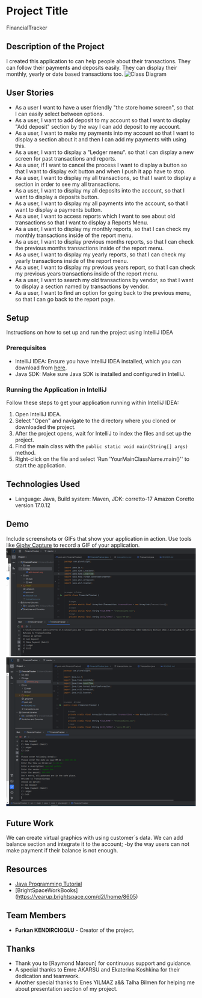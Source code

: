 # Project Title
FinancialTracker

## Description of the Project

I created this application to can help people about their transactions.
They can follow their payments and deposits easily.
They can display their monthly, yearly or date based transactions too.
![Class Diagram](path/to/your/class_diagram.png)

## User Stories
- As a user I want to have a user friendly "the store home screen", so that I can easily select between options.
- As a user, I want to add deposit to my account so that I want to display "Add deposit" section by the way I can add deposit to my account.
- As a user, I want to make my payments into my account so that I want to display a section about it and then I can add my payments with using this.
- As a user, I want to display a "Ledger menu". so that I can display a new screen for past transactions and reports.
- As a user, if I want to cancel the process I want to display a button so that I want to display exit button and when I push it app have to stop.
- As a user, I want to display my all transactions, so that I want to display a section in order to see my all transactions.
- As a user, I want to display my all deposits into the account, so that I want to display a deposits button.
- As a user, I want to display my all payments into the account, so that I want to display a payments button.
- As a user, I want to access reports which I want to see about old transactions so that I want to display a Reports Menu.
- As a user, I want to display my monthly reports, so that I can check my monthly transactions inside of the report menu.
- As a user, I want to display previous months reports, so that I can check the previous months transactions inside of the report menu.
- As a user, I want to display my yearly reports, so that I can check my yearly transactions inside of the report menu.
- As a user, I want to display my previous years report, so that I can check my previous years transactions inside of the report menu.
- As a user, I want to search my old transactions by vendor, so that I want to display a section named by transactions by vendor.
- As a user, I want to find an option for going back to the previous menu, so that I can go back to the report page.



## Setup
Instructions on how to set up and run the project using IntelliJ IDEA
### Prerequisites

- IntelliJ IDEA: Ensure you have IntelliJ IDEA installed, which you can download from [here](https://www.jetbrains.com/idea/download/).
- Java SDK: Make sure Java SDK is installed and configured in IntelliJ.

### Running the Application in IntelliJ

Follow these steps to get your application running within IntelliJ IDEA:

1. Open IntelliJ IDEA.
2. Select "Open" and navigate to the directory where you cloned or downloaded the project.
3. After the project opens, wait for IntelliJ to index the files and set up the project.
4. Find the main class with the `public static void main(String[] args)` method.
5. Right-click on the file and select 'Run 'YourMainClassName.main()'' to start the application.

## Technologies Used

- Language: Java, Build system: Maven, JDK: corretto-17 Amazon Coretto version 17.0.12

## Demo

Include screenshots or GIFs that show your application in action. Use tools like [Giphy Capture](https://giphy.com/apps/giphycapture) to record a GIF of your application.
![homescreen.png](imgs%2Fhomescreen.png)
![add-deposit.png](imgs%2Fadd-deposit.png)
## Future Work
We can create virtual graphics with using customer`s data.
We can add balance section and integrate it to the account;
-by the way users can not make payment if their balance is not enough.

## Resources

- [Java Programming Tutorial](https://www.w3schools.com/java/default.asp)
- [BrightSpaceWorkBooks] (https://yearup.brightspace.com/d2l/home/8605)

## Team Members

- **Furkan KENDIRCIOGLU** - Creator of the project.

## Thanks

- Thank you to [Raymond Maroun] for continuous support and guidance.
- A special thanks to Emre AKARSU and Ekaterina Koshkina for their dedication and teamwork.
- Another special thanks to Enes YILMAZ a&& Talha Bilmen for helping me about presentation section of my project. 